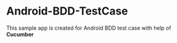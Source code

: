 # Android-BDD-TestCase
This sample app is created for Android BDD test case with help of **Cucumber**
